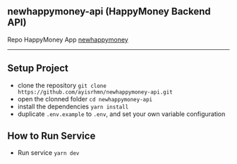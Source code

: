 ## newhappymoney-api (HappyMoney Backend API)

Repo HappyMoney App [newhappymoney](https://github.com/ayisrhmn/newhappymoney)

___

## Setup Project

- clone the repository `git clone https://github.com/ayisrhmn/newhappymoney-api.git`
- open the clonned folder `cd newhappymoney-api`
- install the dependencies `yarn install`
- duplicate `.env.example` to `.env`, and set your own variable configuration

## How to Run Service

- Run service `yarn dev`
